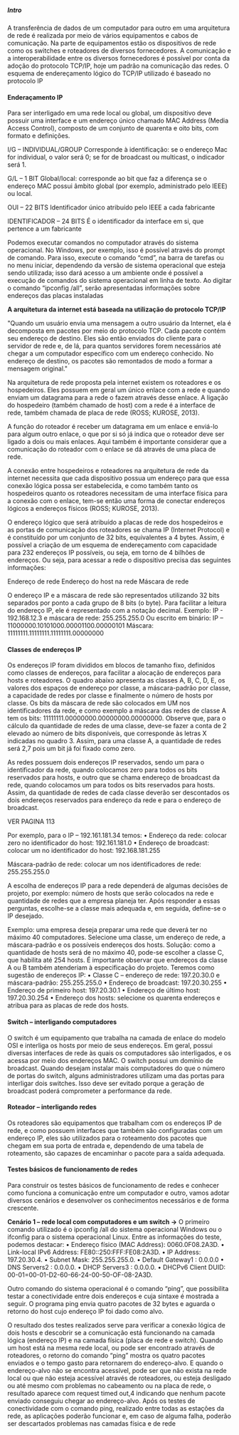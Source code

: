 ##### Intro
A transferência de dados de um computador para outro em uma arquitetura de rede é realizada por meio de vários equipamentos e cabos de comunicação. Na parte de equipamentos estão os dispositivos de rede como os switches e roteadores de diversos fornecedores. A comunicação e a interoperabilidade entre os diversos fornecedores é possível por conta da adoção do protocolo TCP/IP, hoje um padrão na comunicação das redes. O esquema de endereçamento lógico do TCP/IP utilizado é baseado no protocolo IP

#### Enderaçamento IP 
Para ser interligado em uma rede local ou global, um dispositivo deve possuir uma interface e um endereço único chamado MAC Address (Media Access Control), composto de um conjunto de quarenta e oito bits, com formato e definições.

I/G – INDIVIDUAL/GROUP
Corresponde à identificação: se o endereço Mac for individual, o valor
será 0; se for de broadcast ou multicast, o indicador será 1.

G/L – 1 BIT
Global/local: corresponde ao bit que faz a diferença se o endereço MAC
possui âmbito global (por exemplo, administrado pelo IEEE) ou local.

OUI – 22 BITS Identificador único atribuído pelo IEEE a cada fabricante

IDENTIFICADOR – 24 BITS É o identificador da interface em si, que pertence a um fabricante

Podemos executar comandos no computador através do sistema operacional. No Windows, por exemplo, isso é possível através do prompt de comando. Para isso, execute o comando “cmd”, na barra de tarefas ou no menu iniciar, dependendo da versão de sistema operacional que esteja sendo utilizada; isso dará acesso a um ambiente onde é possível a execução de comandos do sistema operacional em linha de texto. Ao digitar o comando “ipconfig /all”, serão apresentadas informações sobre endereços das placas instaladas

**A arquitetura da internet está baseada na utilização do protocolo TCP/IP**

"Quando um usuário envia uma mensagem a outro usuário da Internet, ela é decomposta em pacotes por meio do protocolo TCP. Cada pacote contém seu endereço de destino. Eles são então enviados do cliente para o servidor de rede e, de lá, para quantos servidores forem necessários até chegar a um computador específico com um endereço conhecido. No endereço de destino, os pacotes são remontados de modo a formar a mensagem original."

Na arquitetura de rede proposta pela internet existem os roteadores e os hospedeiros. Eles possuem em geral um único enlace com a rede e quando enviam um datagrama para a rede o fazem através desse enlace. A ligação do hospedeiro (também chamado de host) com a rede é a interface de rede, também chamada de placa de rede (ROSS; KUROSE, 2013).

A função do roteador é receber um datagrama em um enlace e enviá-lo para algum outro enlace, o que por si só já indica que o roteador deve ser ligado a dois ou mais enlaces. Aqui também é importante considerar que a comunicação do roteador com o enlace se dá através de uma placa de rede.

A conexão entre hospedeiros e roteadores na arquitetura de rede da internet necessita que cada dispositivo possua um endereço para que essa conexão lógica possa ser estabelecida, e como também tanto os hospedeiros quanto os roteadores necessitam de uma interface física para a conexão com o enlace, tem-se então uma forma de conectar endereços lógicos a endereços físicos (ROSS; KUROSE, 2013).

O endereço lógico que será atribuído a placas de rede dos hospedeiros e as portas de comunicação dos roteadores se chama IP (Internet Protocol) e é constituído por um conjunto de 32 bits, equivalentes a 4 bytes. Assim, é possível a criação de um esquema de endereçamento com capacidade para 232 endereços IP possíveis, ou seja, em torno de 4 bilhões de endereços. Ou seja, para acessar a rede o dispositivo precisa das seguintes informações:

Endereço de rede Endereço do host na rede
Máscara de rede

O endereço IP e a máscara de rede são representados utilizando 32 bits separados por ponto a cada grupo de 8 bits (o byte). Para facilitar a leitura do endereço IP, ele é representado com a notação decimal. Exemplo: IP - 192.168.12.3 e máscara de rede: 255.255.255.0 Ou escrito em binário: IP – 11000000.10101000.00001100.00000101 Máscara: 11111111.11111111.11111111.00000000

#### Classes de endereços IP
Os endereços IP foram divididos em blocos de tamanho fixo, definidos como classes de endereços, para facilitar a alocação de endereços para hosts e roteadores.
O quadro abaixo apresenta as classes A, B, C, D, E, os valores dos espaços de endereço por classe, a máscara-padrão por classe, a capacidade de redes por classe e finalmente o número de hosts por classe. Os bits da máscara de rede são colocados em UM nos identificadores da rede, e como exemplo a máscara das redes de classe A tem os bits: 11111111.00000000.00000000.00000000.
Observe que, para o cálculo da quantidade de redes de uma classe, deve-se fazer a conta de 2 elevado ao número de bits disponíveis, que corresponde às letras X indicadas no quadro 3. Assim, para uma classe A, a quantidade de redes será 2,7 pois um bit já foi fixado como zero.

As redes possuem dois endereços IP reservados, sendo um para o identificador da rede, quando colocamos zero para todos os bits reservados para hosts, e outro que se chama endereço de broadcast da rede, quando colocamos um para todos os bits reservados para hosts. Assim, da quantidade de redes de cada classe deverão ser descontados os dois endereços reservados para endereço da rede e para o endereço de broadcast.

VER PAGINA 113

Por exemplo, para o IP – 192.161.181.34 temos: • Endereço da rede: colocar zero no identificador do host: 192.161.181.0 • Endereço de broadcast: colocar um no identificador do host: 192.168.181.255

Máscara-padrão de rede: colocar um nos identificadores de rede: 255.255.255.0

A escolha de endereços IP para a rede dependerá de algumas decisões de projeto, por exemplo: número de hosts que serão colocados na rede e quantidade de redes que a empresa planeja ter. Após responder a essas perguntas, escolhe-se a classe mais adequada e, em seguida, define-se o IP desejado.

Exemplo: uma empresa deseja preparar uma rede que deverá ter no máximo 40 computadores. Selecione uma classe, um endereço de rede, a máscara-padrão e os possíveis endereços dos hosts. Solução: como a quantidade de hosts será de no máximo 40, pode-se escolher a classe C, que habilita até 254 hosts. É importante observar que endereços da classe A ou B também atenderiam à especificação do projeto. Teremos como sugestão de endereços IP: • Classe C – endereço de rede: 197.20.30.0 e máscara-padrão: 255.255.255.0 • Endereço de broadcast: 197.20.30.255 • Endereço de primeiro host: 197.20.30.1 • Endereço de último host: 197.20.30.254 • Endereço dos hosts: selecione os quarenta endereços e atribua para as placas de rede dos hosts.

#### Switch – interligando computadores
O switch é um equipamento que trabalha na camada de enlace do modelo OSI e interliga os hosts por meio de seus endereços. Em geral, possui diversas interfaces de rede às quais os computadores são interligados, e os acessa por meio dos endereços MAC. O switch possui um domínio de broadcast. Quando desejam instalar mais computadores do que o número de portas do switch, alguns administradores utilizam uma das portas para interligar dois switches. Isso deve ser evitado porque a geração de broadcast poderá comprometer a performance da rede.

#### Roteador – interligando redes
Os roteadores são equipamentos que trabalham com os endereços IP de rede, e como possuem interfaces que também são configuradas com um endereço IP, eles são utilizados para o roteamento dos pacotes que chegam em sua porta de entrada e, dependendo de uma tabela de roteamento, são capazes de encaminhar o pacote para a saída adequada.

#### Testes básicos de funcionamento de redes
Para construir os testes básicos de funcionamento de redes e conhecer como funciona a comunicação entre um computador e outro, vamos adotar diversos cenários e desenvolver os conhecimentos necessários e de forma crescente.

**Cenário 1 – rede local com computadores e um switch ->** 
O primeiro comando utilizado é o ipconfig /all do sistema operacional Windows ou o ifconfig para o sistema operacional Linux.
Entre as informações do teste, podemos destacar:
• Endereço físico (MAC Address): 0060.0F08.2A3D.
• Link-local IPv6 Address: FE80::250:FFF:FE08:2A3D.
• IP Address: 197.20.30.4.
• Subnet Mask: 255.255.255.0.
• Default Gateway1
: 0.0.0.0
• DNS Servers2
: 0.0.0.0.
• DHCP Servers3
: 0.0.0.0.
• DHCPv6 Client DUID: 00-01=00-01-D2-60-66-24-00-50-OF-08-2A3D.

Outro comando do sistema operacional é o comando “ping”, que possibilita testar a conectividade entre dois endereços e cuja sintaxe é mostrada a seguir. O programa ping envia quatro pacotes de 32 bytes e aguarda o retorno do host cujo endereço IP foi dado como alvo.

O resultado dos testes realizados serve para verificar a conexão lógica de dois hosts e descobrir se a comunicação está funcionando na camada lógica (endereço IP) e na camada física (placa de rede e switch). Quando um host está na mesma rede local, ou pode ser encontrado através de roteadores, o retorno do comando “ping” mostra os quatro pacotes enviados e o tempo gasto para retornarem do endereço-alvo. E quando o endereço-alvo não se encontra acessível, pode ser que não exista na rede local ou que não esteja acessível através de roteadores, ou esteja desligado ou até mesmo com problemas no cabeamento ou na placa de rede, o resultado aparece com request timed out,4 indicando que nenhum pacote enviado conseguiu chegar ao endereço-alvo. Após os testes de conectividade com o comando ping, realizado entre todas as estações da rede, as aplicações poderão funcionar e, em caso de alguma falha, poderão ser descartados problemas nas camadas física e de rede